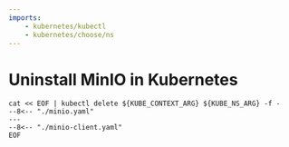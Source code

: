 ```yaml
---
imports:
    - kubernetes/kubectl
    - kubernetes/choose/ns
---
```


# Uninstall MinIO in Kubernetes

```shell
cat << EOF | kubectl delete ${KUBE_CONTEXT_ARG} ${KUBE_NS_ARG} -f -
--8<-- "./minio.yaml"
---
--8<-- "./minio-client.yaml"
EOF
```
